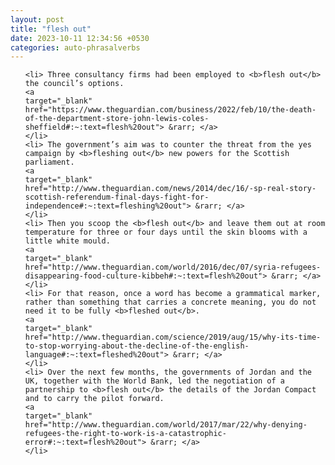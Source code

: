 ```yaml
---
layout: post
title: "flesh out"
date: 2023-10-11 12:34:56 +0530
categories: auto-phrasalverbs
---
```

<ol>

    <li> Three consultancy firms had been employed to <b>flesh out</b> the council’s options.
    <a 
    target="_blank" 
    href="https://www.theguardian.com/business/2022/feb/10/the-death-of-the-department-store-john-lewis-coles-sheffield#:~:text=flesh%20out"> &rarr; </a>
    </li>
    <li> The government’s aim was to counter the threat from the yes campaign by <b>fleshing out</b> new powers for the Scottish parliament.
    <a 
    target="_blank" 
    href="http://www.theguardian.com/news/2014/dec/16/-sp-real-story-scottish-referendum-final-days-fight-for-independence#:~:text=fleshing%20out"> &rarr; </a>
    </li>
    <li> Then you scoop the <b>flesh out</b> and leave them out at room temperature for three or four days until the skin blooms with a little white mould.
    <a 
    target="_blank" 
    href="http://www.theguardian.com/world/2016/dec/07/syria-refugees-disappearing-food-culture-kibbeh#:~:text=flesh%20out"> &rarr; </a>
    </li>
    <li> For that reason, once a word has become a grammatical marker, rather than something that carries a concrete meaning, you do not need it to be fully <b>fleshed out</b>.
    <a 
    target="_blank" 
    href="http://www.theguardian.com/science/2019/aug/15/why-its-time-to-stop-worrying-about-the-decline-of-the-english-language#:~:text=fleshed%20out"> &rarr; </a>
    </li>
    <li> Over the next few months, the governments of Jordan and the UK, together with the World Bank, led the negotiation of a partnership to <b>flesh out</b> the details of the Jordan Compact and to carry the pilot forward.
    <a 
    target="_blank" 
    href="http://www.theguardian.com/world/2017/mar/22/why-denying-refugees-the-right-to-work-is-a-catastrophic-error#:~:text=flesh%20out"> &rarr; </a>
    </li>
